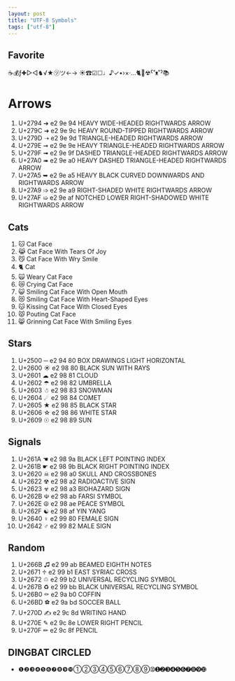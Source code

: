 ```yaml
---
layout: post
title: "UTF-8 Symbols"
tags: ["utf-8"]
---
```


## Favorite

☕💰ƒ✚▷◁♞√★㋡ツ←→ ☀☎☑☐♩♪✓•›×·…🐈💪☢ˁ˚ᴥ˚ˀ📚
 
# Arrows

1. U+2794   ➔   e2 9e 94    HEAVY WIDE-HEADED RIGHTWARDS ARROW
1. U+279C   ➜   e2 9e 9c    HEAVY ROUND-TIPPED RIGHTWARDS ARROW
1. U+279D   ➝   e2 9e 9d    TRIANGLE-HEADED RIGHTWARDS ARROW
1. U+279E   ➞   e2 9e 9e    HEAVY TRIANGLE-HEADED RIGHTWARDS ARROW
1. U+279F   ➟   e2 9e 9f    DASHED TRIANGLE-HEADED RIGHTWARDS ARROW
1. U+27A0   ➠   e2 9e a0    HEAVY DASHED TRIANGLE-HEADED RIGHTWARDS ARROW
1. U+27A5   ➥   e2 9e a5    HEAVY BLACK CURVED DOWNWARDS AND RIGHTWARDS ARROW
1. U+27A9   ➩   e2 9e a9    RIGHT-SHADED WHITE RIGHTWARDS ARROW
1. U+27AF   ➯   e2 9e af    NOTCHED LOWER RIGHT-SHADOWED WHITE RIGHTWARDS ARROW

## Cats

01. 🐱 Cat Face
02. 😹 Cat Face With Tears Of Joy
03. 😼 Cat Face With Wry Smile
04. 🐈 Cat
05. 🙀 Weary Cat Face
06. 😿 Crying Cat Face
07. 😺 Smiling Cat Face With Open Mouth
08. 😻 Smiling Cat Face With Heart-Shaped Eyes
09. 😽 Kissing Cat Face With Closed Eyes
10. 😾 Pouting Cat Face
11. 😸 Grinning Cat Face With Smiling Eyes

## Stars 

1. U+2500	─	e2 94 80	BOX DRAWINGS LIGHT HORIZONTAL
1. U+2600	☀	e2 98 80	BLACK SUN WITH RAYS
1. U+2601	☁	e2 98 81	CLOUD
1. U+2602	☂	e2 98 82	UMBRELLA
1. U+2603	☃	e2 98 83	SNOWMAN
1. U+2604	☄	e2 98 84	COMET
1. U+2605	★	e2 98 85	BLACK STAR
1. U+2606	☆	e2 98 86	WHITE STAR
1. U+2609	☉	e2 98 89	SUN

## Signals

1. U+261A	☚	e2 98 9a	BLACK LEFT POINTING INDEX
1. U+261B	☛	e2 98 9b	BLACK RIGHT POINTING INDEX
1. U+2620	☠	e2 98 a0	SKULL AND CROSSBONES
1. U+2622	☢	e2 98 a2	RADIOACTIVE SIGN
1. U+2623	☣	e2 98 a3	BIOHAZARD SIGN
1. U+262B	☫	e2 98 ab	FARSI SYMBOL
1. U+262E	☮	e2 98 ae	PEACE SYMBOL
1. U+262F	☯	e2 98 af	YIN YANG
1. U+2640	♀	e2 99 80	FEMALE SIGN
1. U+2642	♂	e2 99 82	MALE SIGN

## Random

1. U+266B	♫	e2 99 ab	BEAMED EIGHTH NOTES
1. U+2671	♱	e2 99 b1	EAST SYRIAC CROSS
1. U+2672	♲	e2 99 b2	UNIVERSAL RECYCLING SYMBOL
1. U+267B	♻	e2 99 bb	BLACK UNIVERSAL RECYCLING SYMBOL
1. U+26B0	⚰	e2 9a b0	COFFIN
1. U+26BD	⚽	e2 9a bd	SOCCER BALL
1. U+270D	✍	e2 9c 8d	WRITING HAND
1. U+270E	✎	e2 9c 8e	LOWER RIGHT PENCIL
1. U+270F	✏	e2 9c 8f	PENCIL

## DINGBAT CIRCLED

- ❶❷❸❹❺❻❼❽❾❿➀➁➂➃➄➅➆➇➈➉➊➋➌➍➎➏➐➑➒➓

